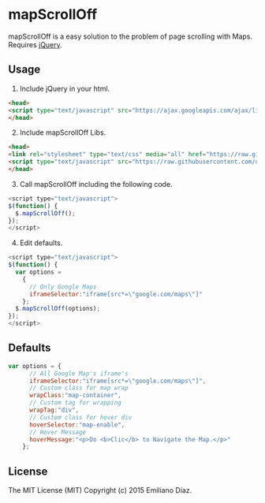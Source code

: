 # mapScrollOff
mapScrollOff is a easy solution to the problem of page scrolling with Maps. Requires [jQuery](jquery.com).

## Usage
1. Include jQuery in your html.
``` html
<head>
<script type="text/javascript" src="https://ajax.googleapis.com/ajax/libs/jquery/2.1.3/jquery.min.js?ver=2.1.3"></script>
</head>
```
2. Include mapScrollOff Libs.
``` html
<head>
<link rel="stylesheet" type="text/css" media="all" href="https://raw.githubusercontent.com/diazemiliano/mapScrollOff/master/style.css">
<script type="text/javascript" src="https://raw.githubusercontent.com/diazemiliano/mapScrollOff/master/mapScrollOff.js"></script>
</head>
```
3. Call mapScrollOff including the following code.
``` javascript
<script type="text/javascript">
$(function() {
  $.mapScrollOff();
});
</script>
```
4. Edit defaults.
``` javascript
<script type="text/javascript">
$(function() {
  var options =
    {
      // Only Google Maps
      iframeSelector:"iframe[src*=\"google.com/maps\"]"
    };
  $.mapScrollOff(options);
});
</script>
```

## Defaults
```javascript
var options = {
      // All Google Map's iframe's
      iframeSelector:"iframe[src*=\"google.com/maps\"]",
      // Custom class for map wrap
      wrapClass:"map-container",
      // Custom tag for wrapping
      wrapTag:"div",
      // Custom class for hover div
      hoverSelector:"map-enable",
      // Hover Message
      hoverMessage:"<p>Do <b>Clic</b> to Navigate the Map.</p>"
    };
```
## License
The MIT License (MIT) Copyright (c) 2015 Emiliano Díaz.
